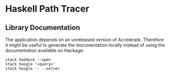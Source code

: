 # Haskell Path Tracer

## Library Documentation

The application depends on an unreleased version of Accelerate. Therefore it
might be useful to generate the documentation locally instead of using the
documentation available on Hackage:

```shell
stack haddock --open
stack hoogle '<query>'
stack hoogle -- --server
```
